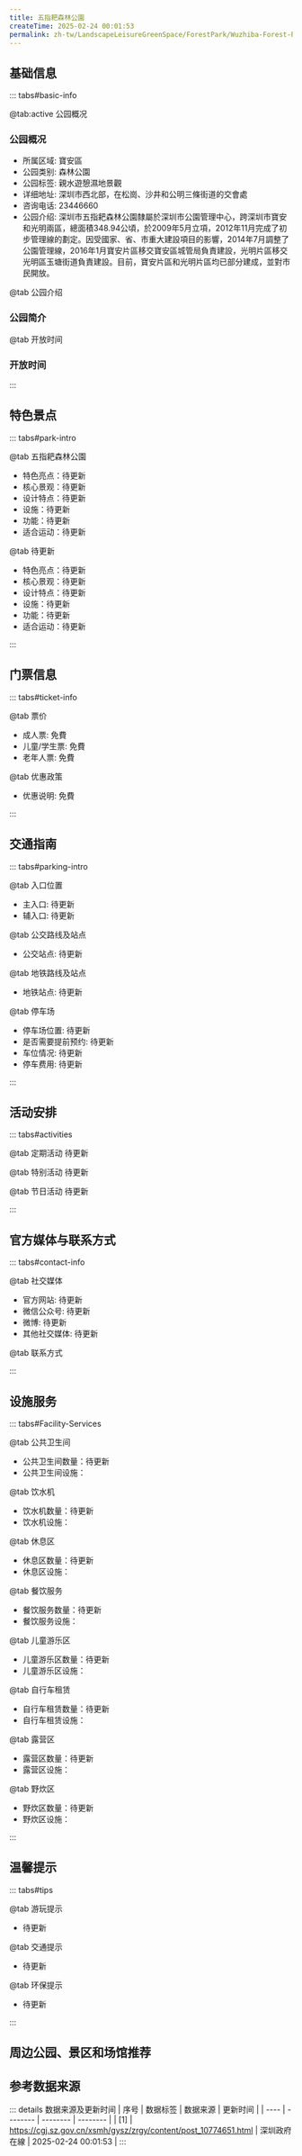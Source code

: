 ```yaml
---
title: 五指耙森林公園
createTime: 2025-02-24 00:01:53
permalink: zh-tw/LandscapeLeisureGreenSpace/ForestPark/Wuzhiba-Forest-Park/
---
```



<script setup>
import ImageSwiper from '/.vuepress/theme/components/ImageSwiper.vue'
// 轮播图数据
const swiperItems = [
    {
                link: 'https://cgj.sz.gov.cn/img/4/4005/4005685/10774651.jpg',
                title: '五指耙森林公園',
                description: '',
                author: '深圳政府在線',
                date: '2025/02/25'
                },
  {
                link: 'https://cgj.sz.gov.cn/img/4/4005/4005685/10774651.jpg',
                title: '五指耙森林公園',
                description: '',
                author: '深圳政府在線',
                date: '2025/02/25'
                }
]
// 配置项
const swiperConfig = {
  height: 500,
  showInfo: true
}
</script>
<!-- 轮播图组件 -->
<ImageSwiper :items="swiperItems" :config="swiperConfig" />



## 基础信息

::: tabs#basic-info

@tab:active 公园概况
### 公园概况
- 所属区域: 寶安區
- 公园类别: 森林公園
- 公园标签: 親水遊憩濕地景觀
- 详细地址: 深圳市西北部，在松崗、沙井和公明三條街道的交會處
- 咨询电话: 23446660
- 公园介绍: 深圳市五指耙森林公園隸屬於深圳市公園管理中心，跨深圳市寶安和光明兩區，總面積348.94公頃，於2009年5月立項，2012年11月完成了初步管理線的劃定。因受國家、省、市重大建設項目的影響，2014年7月調整了公園管理線，2016年1月寶安片區移交寶安區城管局負責建設，光明片區移交光明區玉塘街道負責建設。目前，寶安片區和光明片區均已部分建成，並對市民開放。

@tab 公园介绍
### 公园简介
@tab 开放时间
### 开放时间


:::

## 特色景点

::: tabs#park-intro

@tab 五指耙森林公園
<ImageCard
image="https://cgj.sz.gov.cn/images/index20230710_1.png"
    title="五指耙森林公園"
    description=""
    date=""
    author="深圳政府在線"
/>


- 特色亮点：待更新
- 核心景观：待更新
- 设计特点：待更新
- 设施：待更新
- 功能：待更新
- 适合运动：待更新

@tab 待更新
<ImageCard
image="https://cgj.sz.gov.cn/images/index20230710_1.png"
    title="五指耙森林公園"
    description=""
    date=""
    author="深圳政府在線"
/>


- 特色亮点：待更新
- 核心景观：待更新
- 设计特点：待更新
- 设施：待更新
- 功能：待更新
- 适合运动：待更新

:::

## 门票信息

::: tabs#ticket-info

@tab 票价
- 成人票: 免費
- 儿童/学生票: 免費
- 老年人票: 免費

@tab 优惠政策
- 优惠说明: 免費

:::

## 交通指南

::: tabs#parking-intro

@tab 入口位置
- 主入口: 待更新
- 辅入口: 待更新

@tab 公交路线及站点
- 公交站点: 待更新

@tab 地铁路线及站点
- 地铁站点: 待更新

@tab 停车场
- 停车场位置: 待更新
- 是否需要提前预约: 待更新
- 车位情况: 待更新
- 停车费用: 待更新

:::

## 活动安排

::: tabs#activities

@tab 定期活动
待更新

@tab 特别活动
待更新

@tab 节日活动
待更新

:::

## 官方媒体与联系方式

::: tabs#contact-info

@tab 社交媒体
- 官方网站: 待更新
- 微信公众号: 待更新
- 微博: 待更新
- 其他社交媒体: 待更新

@tab 联系方式

:::

## 设施服务

::: tabs#Facility-Services

@tab 公共卫生间
- 公共卫生间数量：待更新
- 公共卫生间设施：

@tab 饮水机
- 饮水机数量：待更新
- 饮水机设施：

@tab 休息区
- 休息区数量：待更新
- 休息区设施：

@tab 餐饮服务
- 餐饮服务数量：待更新
- 餐饮服务设施：

@tab 儿童游乐区
- 儿童游乐区数量：待更新
- 儿童游乐区设施：

@tab 自行车租赁
- 自行车租赁数量：待更新
- 自行车租赁设施：

@tab 露营区
- 露营区数量：待更新
- 露营区设施：

@tab 野炊区
- 野炊区数量：待更新
- 野炊区设施：

:::

## 温馨提示

::: tabs#tips

@tab 游玩提示
- 待更新

@tab 交通提示
- 待更新

@tab 环保提示
- 待更新

:::

## 周边公园、景区和场馆推荐

<CardGrid>
  <ImageCard
        image="https://cgj.sz.gov.cn/img/4/4005/4005774/10774816.jpg"
        title="廣東羅田森林公園"
        description="廣東羅田森林公園（下稱「羅田森林公園」）位於深圳市寶安區燕羅街道羅田林場內，是2004年經省林業局批准成立的省級森林公園，總面積576.39公頃。園區主要遊覽景"
        href="zh-tw/LandscapeLeisureGreenSpace/ForestPark/Guangdong Luotian Forest Park"
        author="深圳政府在線"
        date="2025/01/02"
      />
      <ImageCard
        image="https://cgj.sz.gov.cn/img/4/4005/4005774/10774816.jpg"
        title="廣東羅田森林公園"
        description="廣東羅田森林公園（下稱「羅田森林公園」）位於深圳市寶安區燕羅街道羅田林場內，是2004年經省林業局批准成立的省級森林公園，總面積576.39公頃。園區主要遊覽景"
        href="zh-tw/LandscapeLeisureGreenSpace/ForestPark/Guangdong Luotian Forest Park"
        author="深圳政府在線"
        date="2025/01/02"
      />
    </CardGrid>


## 参考数据来源

::: details 数据来源及更新时间
| 序号 | 数据标签 | 数据来源 | 更新时间 |
| ---- | -------- | -------- | -------- |
| [1] | https://cgj.sz.gov.cn/xsmh/gysz/zrgy/content/post_10774651.html | 深圳政府在線 | 2025-02-24 00:01:53 |
:::

